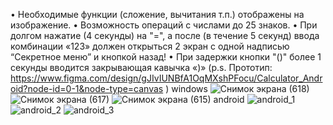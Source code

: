 • Необходимые функции (сложение, вычитания т.п.) отображены на изображение.
• Возможность операций с числами до 25 знаков.
• При долгом нажатие (4 секунды) на "=", а после (в течение 5 секунд) ввода комбинации «123» должен открыться 2 экран с одной надписью “Секретное меню” и кнопкой назад!
• При задержки кнопки "()" более 1 секунды вводится закрывающая кавычка «)»
(p.s. Прототип: https://www.figma.com/design/gJIvIUNBfA1OqMXshPFocu/Calculator_Android?node-id=0-1&node-type=canvas )
windows
![Снимок экрана (618)](https://github.com/user-attachments/assets/a6ef1da9-6a73-4b11-89f2-55f01bc99913)
![Снимок экрана (617)](https://github.com/user-attachments/assets/d52c8f40-9d2e-4f0b-8629-c79b718812b8)
![Снимок экрана (615)](https://github.com/user-attachments/assets/280c91fe-d187-40f7-bbfc-8ecb5156f7e5)
android
![android_1](https://github.com/user-attachments/assets/c56cc706-c063-4a90-ae8b-c484bd225ce6)
![android_2](https://github.com/user-attachments/assets/adb4e2bc-a066-4209-9d65-8efc4e8afa6c)
![android_3](https://github.com/user-attachments/assets/5e6647d9-1f97-4341-a375-81608848cb9e)
